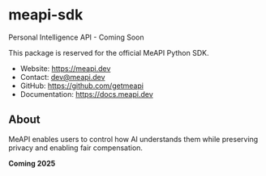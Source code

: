 # meapi-sdk

Personal Intelligence API - Coming Soon

This package is reserved for the official MeAPI Python SDK.

- Website: https://meapi.dev
- Contact: dev@meapi.dev
- GitHub: https://github.com/getmeapi
- Documentation: https://docs.meapi.dev

## About

MeAPI enables users to control how AI understands them while preserving privacy and enabling fair compensation.

**Coming 2025**
